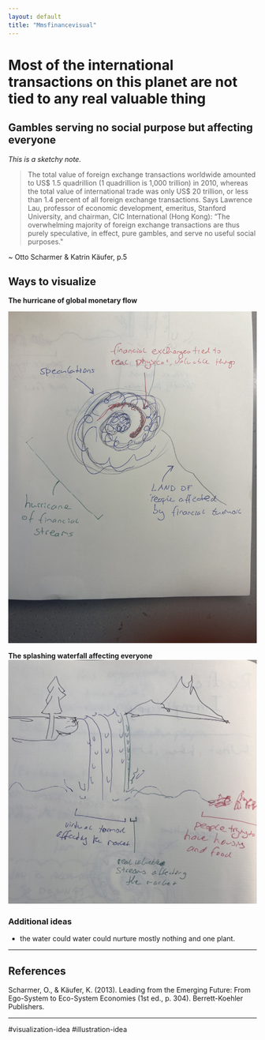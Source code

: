 ```yaml
---
layout: default
title: "Mmsfinancevisual"
---
```


# Most of the international transactions on this planet are not tied to any real valuable thing
## Gambles serving no social purpose but affecting everyone 

*This is a sketchy note.*

>The total value of foreign exchange transactions worldwide amounted to US$ 1.5 quadrillion (1 quadrillion is 1,000 trillion) in 2010, whereas the total value of international trade was only US$ 20 trillion, or less than 1.4 percent of all foreign exchange transactions. Says Lawrence Lau, professor of economic development, emeritus, Stanford University, and chairman, CIC International (Hong Kong): “The overwhelming majority of foreign exchange transactions are thus purely speculative, in effect, pure gambles, and serve no useful social purposes."
>
~ Otto Scharmer & Katrin Käufer, p.5


## Ways to visualize 

**The hurricane of global monetary flow**

![](media/image.jpg)


**The splashing waterfall affecting everyone**
![](media/IMG_4535.jpeg)

### Additional ideas 
- the water could water could nurture mostly nothing and one plant. 

______
## References
Scharmer, O., & Käufer, K. (2013). Leading from the Emerging Future: From Ego-System to Eco-System Economies (1st ed., p. 304). Berrett-Koehler Publishers.

_______

#visualization-idea #illustration-idea
